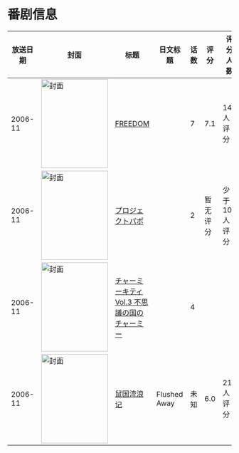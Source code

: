 # 番剧信息

|放送日期|封面|标题|日文标题|话数|评分|评分人数|
|---|---|---|---|---|---|---|
|2006-11|<img src="//lain.bgm.tv/pic/cover/c/cd/47/4192_t2mZE.jpg" alt="封面" style="width:150px;height:200px;object-fit:cover;">|[FREEDOM](https://bangumi.tv/subject/4192)||7|7.1|148人评分|
|2006-11|<img src="//lain.bgm.tv/pic/cover/c/92/41/220047_vgnhh.jpg" alt="封面" style="width:150px;height:200px;object-fit:cover;">|[プロジェクトパポ](https://bangumi.tv/subject/220047)||2|暂无评分|少于10人评分|
|2006-11|<img src="//lain.bgm.tv/pic/cover/c/77/40/332528_6n666.jpg" alt="封面" style="width:150px;height:200px;object-fit:cover;">|[チャーミーキティ Vol.3 不思議の国のチャーミー](https://bangumi.tv/subject/332528)||4|||
|2006-11|<img src="//lain.bgm.tv/pic/cover/c/67/40/58959_CxOz3.jpg" alt="封面" style="width:150px;height:200px;object-fit:cover;">|[鼠国流浪记](https://bangumi.tv/subject/58959)|Flushed Away|未知|6.0|21人评分|

